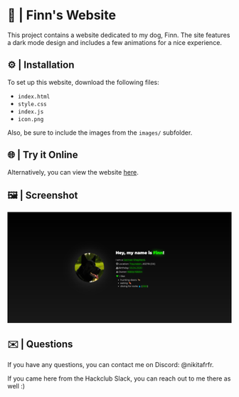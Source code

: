 # 🐾 | Finn's Website

This project contains a website dedicated to my dog, Finn. The site features a dark mode design and includes a few animations for a nice experience. 

## ⚙️ | Installation

To set up this website, download the following files:
- `index.html`
- `style.css`
- `index.js`
- `icon.png`

Also, be sure to include the images from the `images/` subfolder.

## 🌐 | Try it Online

Alternatively, you can view the website [here](https://hackclub.nik-dev.eu/finn/).

## 🖼️ | Screenshot

![Screenshot](screenshot.png)

## ✉️ | Questions

If you have any questions, you can contact me on Discord: @nikitafrfr.

If you came here from the Hackclub Slack, you can reach out to me there as well :)

